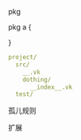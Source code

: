 


pkg

pkg a {

}


```yaml
project/
  src/
    __.vk
    dothing/
      __index__.vk
  test/

```

孤儿规则

扩展

